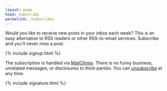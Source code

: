 ```yaml
---
layout: page
head: Subscribe
permalink: /subscribe/
---
```


Would you like to receive new posts in your inbox each week? This is an easy alternative to RSS readers or other RSS-to-email services. Subscribe and you'll never miss a post.

{% include signup.html %}

The subscription is handled via [MailChimp](http://mailchimp.com/). There is no funny business, unrelated messages, or disclosures to third-parties. You can <a href="{{ mailchimp.unsubscribe }}">unsubscribe</a> at any time.

<footer class="post-footer">
{% include signature.html %}
</footer>
